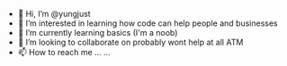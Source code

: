 - 👋 Hi, I’m @yungjust 
- 👀 I’m interested in learning how code can help people and businesses
- 🌱 I’m currently learning basics (I'm a noob)
- 💞️ I’m looking to collaborate on probably wont help at all ATM
- 📫 How to reach me ... ...

<!---
yungjust/yungjust is a ✨ special ✨ repository because its `README.md` (this file) appears on your GitHub profile.
You can click the Preview link to take a look at your changes.
--->
